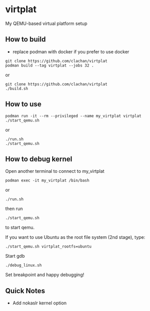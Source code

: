 # virtplat
My QEMU-based virtual platform setup

## How to build

* replace podman with docker if you prefer to use docker

```shell
git clone https://github.com/clachan/virtplat
podman build --tag virtplat --jobs 32 .
```
or
```shell
git clone https://github.com/clachan/virtplat
./build.sh
```

## How to use

```shell
podman run -it --rm --privileged --name my_virtplat virtplat
./start_qemu.sh
```
or
```shell
./run.sh
./start_qemu.sh
```

## How to debug kernel

Open another terminal to connect to my_virtplat
```shell
podman exec -it my_virtplat /bin/bash
```
or
```shell
./run.sh
```
then run
```shell
./start_qemu.sh
```
to start qemu.

If you want to use Ubuntu as the root file system (2nd stage), type:
```shell
./start_qemu.sh virtplat_rootfs=ubuntu
```

Start gdb
```shell
./debug_linux.sh
```

Set breakpoint and happy debugging!

## Quick Notes

* Add nokaslr kernel option
